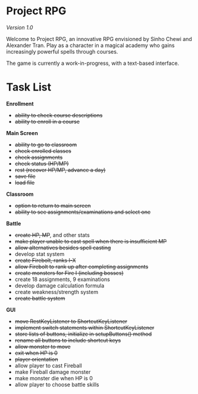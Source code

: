 # Project RPG

*Version 1.0*

Welcome to Project RPG, an innovative RPG envisioned by Sinho Chewi and Alexander Tran. Play as a character in a magical academy who gains increasingly powerful spells through courses.

The game is currently a work-in-progress, with a text-based interface.

# Task List

**Enrollment**

* ~~ability to check course descriptions~~
* ~~ability to enroll in a course~~

**Main Screen**

* ~~ability to go to classroom~~
* ~~check enrolled classes~~
* ~~check assignments~~
* ~~check status (HP/MP)~~
* ~~rest (recover HP/MP, advance a day)~~
* ~~save file~~
* ~~load file~~

**Classroom**

* ~~option to return to main screen~~
* ~~ability to see assignments/examinations and select one~~

**Battle**

* ~~create HP, MP~~, and other stats
* ~~make player unable to cast spell when there is insufficient MP~~
* ~~allow alternatives besides spell casting~~
* develop stat system
* ~~create Firebolt, ranks I-X~~
* ~~allow Firebolt to rank up after completing assignments~~
* ~~create monsters for Fire I (including bosses)~~
* create 18 assignments, 9 examinations
* develop damage calculation formula
* create weakness/strength system
* ~~create battle system~~

**GUI**

* ~~move RestKeyListener to ShortcutKeyListener~~
* ~~implement switch statements within ShortcutKeyListener~~
* ~~store lists of buttons, initialize in setupButtons() method~~
* ~~rename all buttons to include shortcut keys~~
* ~~allow monster to move~~
* ~~exit when HP is 0~~
* ~~player orientation~~
* allow player to cast Fireball
* make Fireball damage monster
* make monster die when HP is 0
* allow player to choose battle skills
